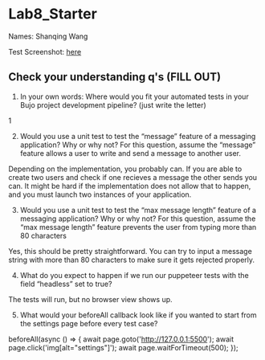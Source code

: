 # Lab8_Starter

Names: Shanqing Wang

Test Screenshot: [here](tests_ss.png)

## Check your understanding q's (FILL OUT)
1. In your own words: Where would you fit your automated tests in your Bujo project development pipeline? (just write the letter)

1

2. Would you use a unit test to test the “message” feature of a messaging application? Why or why not? For this question, assume the “message” feature allows a user to write and send a message to another user.

Depending on the implementation, you probably can. If you are able to create two users and check if one recieves a message the other sends you can. It might be hard if the implementation does not allow that to happen, and you must launch two instances of your application.

3. Would you use a unit test to test the “max message length” feature of a messaging application? Why or why not? For this question, assume the “max message length” feature prevents the user from typing more than 80 characters

Yes, this should be pretty straightforward. You can try to input a message string with more than 80 characters to make sure it gets rejected properly.

4. What do you expect to happen if we run our puppeteer tests with the field “headless” set to true?

The tests will run, but no browser view shows up. 

5. What would your beforeAll callback look like if you wanted to start from the settings page before every test case?

beforeAll(async () => {
    await page.goto('http://127.0.0.1:5500');
    await page.click('img[alt="settings"]');
    await page.waitForTimeout(500);
  });

